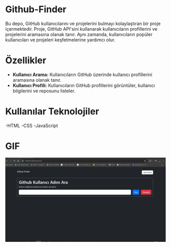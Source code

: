 # Github-Finder
Bu depo, GitHub kullanıcılarını ve projelerini bulmayı kolaylaştıran bir proje içermektedir. Proje, GitHub API'sini kullanarak kullanıcıların profillerini ve projelerini aramasına olanak tanır. Aynı zamanda, kullanıcıların popüler kullanıcıları ve projeleri keşfetmelerine yardımcı olur.

# Özellikler 
- **Kullanıcı Arama:** Kullanıcıların GitHub üzerinde kullanıcı profillerini aramasına olanak tanır.
- **Kullanıcı Profili:** Kullanıcıların GitHub profillerini görüntüler, kullanıcı bilgilerini ve reposunu listeler.

# Kullanılar Teknolojiler
-HTML
-CSS
-JavaScript

# GIF
![](images/githubfinder.gif)


